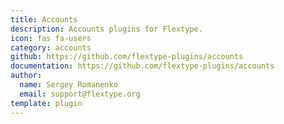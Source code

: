 ```yaml
---
title: Accounts
description: Accounts plugins for Flextype.
icon: fas fa-users
category: accounts
github: https://github.com/flextype-plugins/accounts
documentation: https://github.com/flextype-plugins/accounts
author:
  name: Sergey Romanenko
  email: support@flextype.org
template: plugin
---
```

